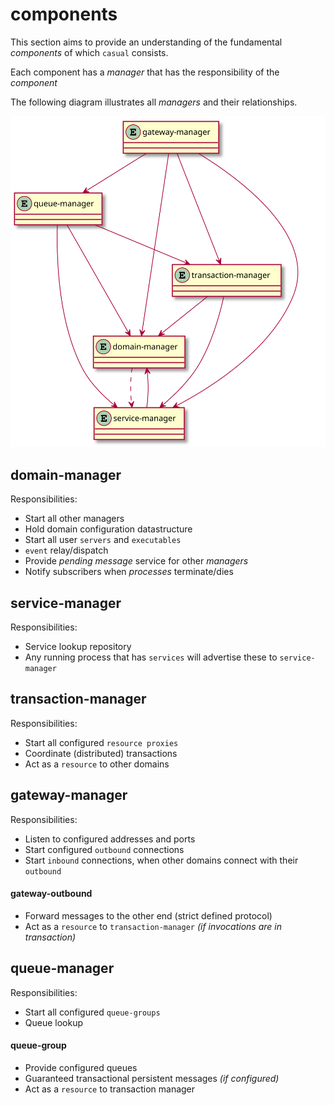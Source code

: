 # components 

This section aims to provide an understanding of the fundamental _components_ of which `casual` consists.

Each component has a _manager_ that has the responsibility of the _component_

The following diagram illustrates all _managers_ and their relationships.

![manages](diagram/components.svg "manager relationship")

## domain-manager

Responsibilities:

* Start all other managers
* Hold domain configuration datastructure
* Start all user `servers` and `executables`
* `event` relay/dispatch
* Provide _pending message_ service for other _managers_
* Notify subscribers when _processes_ terminate/dies 

## service-manager 

Responsibilities:

* Service lookup repository 
* Any running process that has `services` will advertise these to `service-manager`

## transaction-manager

Responsibilities:

* Start all configured `resource proxies`
* Coordinate (distributed) transactions
* Act as a `resource` to other domains


## gateway-manager

Responsibilities:

* Listen to configured addresses and ports
* Start configured `outbound` connections
* Start `inbound` connections, when other domains connect with their `outbound`

#### gateway-outbound 

* Forward messages to the other end (strict defined protocol)
* Act as a `resource` to `transaction-manager` _(if invocations are in transaction)_


## queue-manager

Responsibilities:

* Start all configured `queue-groups`
* Queue lookup

#### queue-group 

* Provide configured queues
* Guaranteed transactional persistent messages _(if configured)_
* Act as a `resource` to transaction manager







